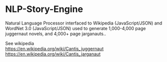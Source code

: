 # NLP-Story-Engine
Natural Language Processor interfaced to Wikipedia (JavaScript/JSON) and WordNet 3.0 (JavaScript/JSON) used to generate 1,000-4,000 page juggernaut novels, and 4,000+ page jarganauts..

See wikipedia  
https://en.wikipedia.org/wiki/Cantis_juggernaut  
https://en.wikipedia.org/wiki/Cantis_jarganaut  
